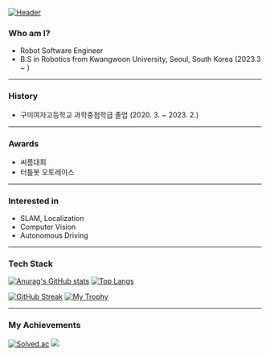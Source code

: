 [![Header](https://capsule-render.vercel.app/api?type=waving&color=164EAB&height=225&section=header&text=HongJihyeon&fontColor=FFFFFF&fontAlign=38&fontAlignY=35&desc=RoboticsEngineer&descSize=20&descAlign=18&descAlignY=58&animation=twinkling)](https://github.com/mkdir-sweetiepie)

### Who am I?
- Robot Software Engineer
- B.S in Robotics from Kwangwoon University, Seoul, South Korea (2023.3 ~ )
<!--- [Blog](https://dev-lr.com) / [Blog(Legacy)](https://blog.naver.com/yymin1022)-->

---

### History
- 구미여자고등학교 과학중점학급 졸업 (2020. 3. ~ 2023. 2.)

---

### Awards
- 씨름대회
- 터틀봇 오토레이스
  
---

### Interested in  
- SLAM, Localization
- Computer Vision
- Autonomous Driving

---

### Tech Stack
[![Anurag's GitHub stats](https://github-readme-stats.vercel.app/api?username=mkdir-sweetiepie&theme=tokyonight&show_icons=true)](https://github.com/anuraghazra/github-readme-stats)
[![Top Langs](https://github-readme-stats.vercel.app/api/top-langs/?username=mkdir-sweetiepie&exclude_repo=mkdir-sweetiepie.github.io&layout=compact&theme=tokyonight)](https://github.com/anuraghazra/github-readme-stats) 

[![GitHub Streak](http://github-readme-streak-stats.herokuapp.com?user=mkdir-sweetiepie&theme=tokyonight_duo)](https://github.com/mkdir-sweetiepie)
[![My Trophy](https://github-profile-trophy.vercel.app/?username=mkdir-sweetiepie&theme=darkhub&column=4&margin-w=10&margin-h=10)](https://github.com/mkdir-sweetiepie)

---

### My Achievements
[![Solved.ac](http://mazassumnida.wtf/api/v2/generate_badge?boj=hong091788)](https://solved.ac/profile/hong091788)
<a href="https://opgc.me/#/users/mkdir-sweetiepie" target="_blank"><img src="https://prd-opgc-api.opgc.me/githubs/users/mkdir-sweetiepie/tag/?theme=prism" /></a>
